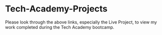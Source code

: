 # Tech-Academy-Projects
Please look through the above links, especially the Live Project, to view my work completed during the Tech Academy bootcamp.
